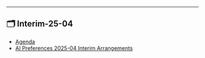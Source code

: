 

---

## 🗂️ Interim-25-04

- [Agenda](agenda.md) 
- [AI Preferences 2025-04 Interim Arrangements](arrangements.md) 